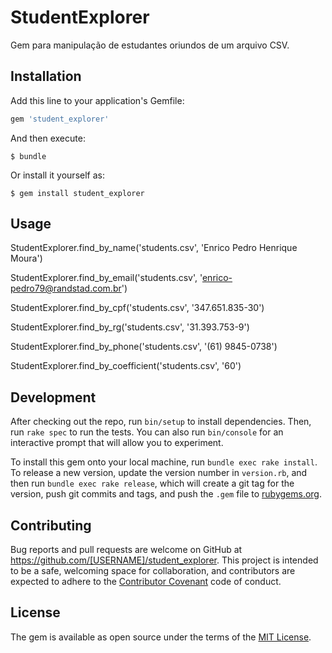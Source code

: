 # StudentExplorer

Gem para manipulação de estudantes oriundos de um arquivo CSV.

## Installation

Add this line to your application's Gemfile:

```ruby
gem 'student_explorer'
```

And then execute:

    $ bundle

Or install it yourself as:

    $ gem install student_explorer

## Usage

StudentExplorer.find_by_name('students.csv', 'Enrico Pedro Henrique Moura')

StudentExplorer.find_by_email('students.csv', 'enrico-pedro79@randstad.com.br')

StudentExplorer.find_by_cpf('students.csv', '347.651.835-30')

StudentExplorer.find_by_rg('students.csv', '31.393.753-9')

StudentExplorer.find_by_phone('students.csv', '(61) 9845-0738')

StudentExplorer.find_by_coefficient('students.csv', '60')

## Development

After checking out the repo, run `bin/setup` to install dependencies. Then, run `rake spec` to run the tests. You can also run `bin/console` for an interactive prompt that will allow you to experiment.

To install this gem onto your local machine, run `bundle exec rake install`. To release a new version, update the version number in `version.rb`, and then run `bundle exec rake release`, which will create a git tag for the version, push git commits and tags, and push the `.gem` file to [rubygems.org](https://rubygems.org).

## Contributing

Bug reports and pull requests are welcome on GitHub at https://github.com/[USERNAME]/student_explorer. This project is intended to be a safe, welcoming space for collaboration, and contributors are expected to adhere to the [Contributor Covenant](http://contributor-covenant.org) code of conduct.


## License

The gem is available as open source under the terms of the [MIT License](http://opensource.org/licenses/MIT).
